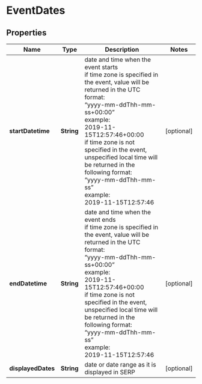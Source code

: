 # EventDates


## Properties

| Name | Type | Description | Notes |
|------------ | ------------- | ------------- | -------------|
**startDatetime** | **String** | date and time when the event starts<br>if time zone is specified in the event, value will be returned in the UTC format:<br>“yyyy-mm-ddThh-mm-ss+00:00”<br>example:<br>2019-11-15T12:57:46+00:00<br>if time zone is not specified in the event, unspecified local time will be returned in the following format:<br>“yyyy-mm-ddThh-mm-ss”<br>example:<br>2019-11-15T12:57:46 |[optional]|
**endDatetime** | **String** | date and time when the event ends<br>if time zone is specified in the event, value will be returned in the UTC format:<br>“yyyy-mm-ddThh-mm-ss+00:00”<br>example:<br>2019-11-15T12:57:46+00:00<br>if time zone is not specified in the event, unspecified local time will be returned in the following format:<br>“yyyy-mm-ddThh-mm-ss”<br>example:<br>2019-11-15T12:57:46 |[optional]|
**displayedDates** | **String** | date or date range as it is displayed in SERP |[optional]|